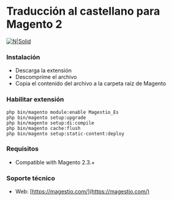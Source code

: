 # Traducción al castellano para Magento 2

[![N|Solid](https://magestio.com/wp-content/uploads/logo_web_r.png)](https://magestio.com)


### Instalación

* Descarga la extensión
* Descomprime el archivo
* Copia el contenido del archivo a la carpeta raíz de Magento


### Habilitar extensión

```
php bin/magento module:enable Magestio_Es
php bin/magento setup:upgrade
php bin/magento setup:di:compile
php bin/magento cache:flush
php bin/magento setup:static-content:deploy
```

### Requisitos

* Compatible with Magento 2.3.+

### Soporte técnico

* Web: [https://magestio.com/](https://magestio.com/)